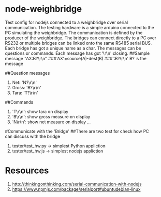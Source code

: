 # node-weighbridge
Test config for nodejs connected to a weighbridge over serial communication.
The testing hardware is a simple arduino connected to the PC simulating the weighbridge. The communication is defined by the producer of the weighbridge. The bridges can connect directly to a PC over RS232 or multiple bridges can be linked onto the same RS485 serial BUS. Each bridge has got a unique name as a char. The messages can be questions or commands.
Each message has got '\r\n' closing.
##Sample message  "AX:B?\r\n"
###'AX'=source(A)-dest(B)
###':B?\r\n'
B? is the message

##Question messages
1. Net: 'N?\r\n'
2. Gross: 'B?\r\n'
3. Tara: 'T?\r\n'

##Commands
1. 'T\r\n': show tara on display
2. 'B\r\n': show gross measure on display
3. 'N\r\n': show net measure on display
...


#Communicate with the 'Bridge'
##There are two test for check how PC can discuss with the bridge
1. tester/test_hw.py -> simplest Python appliction
2. tester/test_hw.js -> simplest nodejs appliction

# Resources
1. http://thinkingonthinking.com/serial-communication-with-nodejs
2. https://www.npmjs.com/package/serialport#ubuntudebian-linux
